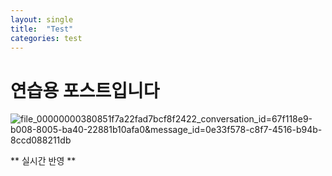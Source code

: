 ```yaml
---
layout: single
title:  "Test"
categories: test
---
```


# 연습용 포스트입니다

![file_00000000380851f7a22fad7bcf8f2422_conversation_id=67f118e9-b008-8005-ba40-22881b10afa0&message_id=0e33f578-c8f7-4516-b94b-8ccd088211db](C:\Githubblog\terryjin89.github.io\images\2025-07-25-test\file_00000000380851f7a22fad7bcf8f2422_conversation_id=67f118e9-b008-8005-ba40-22881b10afa0&message_id=0e33f578-c8f7-4516-b94b-8ccd088211db.PNG)

** 실시간 반영 **
